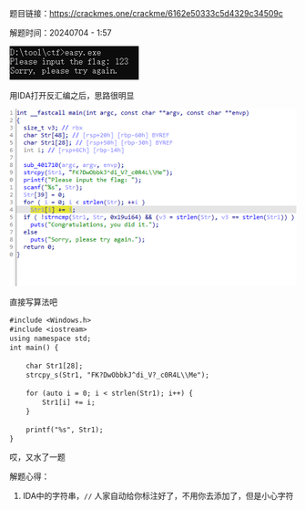 题目链接：<https://crackmes.one/crackme/6162e50333c5d4329c34509c>

解题时间：20240704 - 1:57

![alt text](54492d8c1a96ced70d8253faa4d8aa31.png)

用IDA打开反汇编之后，思路很明显

![alt text](1e455fc488e9a157441e74a72c6df0bd.png)

直接写算法吧

```
#include <Windows.h>
#include <iostream>
using namespace std;
int main() {

	char Str1[28];
	strcpy_s(Str1, "FK?DwObbkJ^di_V?_c0R4L\\Me");
	
	for (auto i = 0; i < strlen(Str1); i++) {
		Str1[i] += i;
	}

	printf("%s", Str1);
}
```

哎，又水了一题

解题心得：
1. IDA中的字符串，`//` 人家自动给你标注好了，不用你去添加了，但是小心字符
